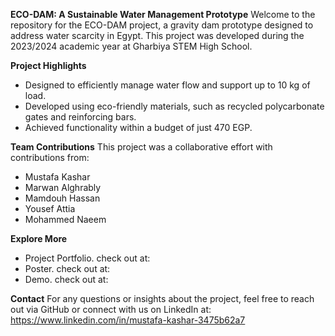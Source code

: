 **ECO-DAM: A Sustainable Water Management Prototype**
Welcome to the repository for the ECO-DAM project, a gravity dam prototype designed to address water scarcity in Egypt. This project was developed during the 2023/2024 academic year at Gharbiya STEM High School.

**Project Highlights**
- Designed to efficiently manage water flow and support up to 10 kg of load.
- Developed using eco-friendly materials, such as recycled polycarbonate gates and reinforcing bars.
- Achieved functionality within a budget of just 470 EGP.

**Team Contributions**
This project was a collaborative effort with contributions from:
- Mustafa Kashar
- Marwan Alghrably
- Mamdouh Hassan
- Yousef Attia
- Mohammed Naeem
  
**Explore More**
- Project Portfolio. check out at:
- Poster. check out at:
- Demo. check out at:

**Contact**
For any questions or insights about the project, feel free to reach out via GitHub or connect with us on LinkedIn at: https://www.linkedin.com/in/mustafa-kashar-3475b62a7
